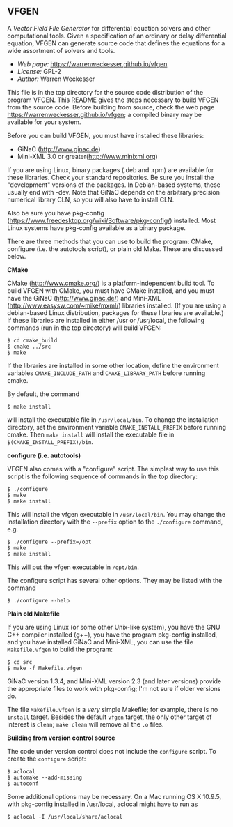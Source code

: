VFGEN
-----

A *Vector Field File Generator* for differential equation solvers and
other computational tools.  Given a specification of an ordinary or delay
differential equation, VFGEN can generate source code that defines the
equations for a wide assortment of solvers and tools.

* _Web page:_ https://warrenweckesser.github.io/vfgen
* _License:_  GPL-2
* _Author:_   Warren Weckesser

This file is in the top directory for the source code distribution of the
program VFGEN.  This README gives the steps necessary to build VFGEN from
the source code.  Before building from source, check the web page
https://warrenweckesser.github.io/vfgen; a compiled binary may be available
for your system.

Before you can build VFGEN, you must have installed these libraries:

* GiNaC    (http://www.ginac.de)
* Mini-XML 3.0 or greater(http://www.minixml.org)

If you are using Linux, binary packages (.deb and .rpm) are available for
these libraries.  Check your standard repositories.  Be sure you install
the "development" versions of the packages.  In Debian-based systems, these
usually end with -dev.  Note that GiNaC depends on the arbitrary precision
numerical library CLN, so you will also have to install CLN.

Also be sure you have pkg-config (https://www.freedesktop.org/wiki/Software/pkg-config/)
installed.  Most Linux systems have pkg-config available as a binary package.

There are three methods that you can use to build the program: CMake,
configure (i.e. the autotools script), or plain old Make.  These are discussed
below.


**CMake**

CMake (http://www.cmake.org/) is a platform-independent build tool. To build
VFGEN with CMake, you must have CMake installed, and you must have the GiNaC
(http://www.ginac.de/) and Mini-XML (http://www.easysw.com/~mike/mxml/)
libraries installed. (If you are using a debian-based Linux distribution,
packages for these libraries are available.)  If these libraries are installed
in either /usr or /usr/local, the following commands (run in the top directory)
will build VFGEN:

    $ cd cmake_build
    $ cmake ../src
    $ make

If the libraries are installed in some other location, define the environment
variables `CMAKE_INCLUDE_PATH` and `CMAKE_LIBRARY_PATH` before running cmake.

By default, the command

    $ make install

will install the executable file in `/usr/local/bin`.  To change the
installation directory, set the environment variable `CMAKE_INSTALL_PREFIX`
before running cmake.  Then `make install` will install the executable file
in `$(CMAKE_INSTALL_PREFIX)/bin`.


**configure (i.e. autotools)**

VFGEN also comes with a "configure" script.  The simplest way to use this
script is the following sequence of commands in the top directory:

    $ ./configure
    $ make
    $ make install

This will install the vfgen executable in `/usr/local/bin`.  You may change the
installation directory with the `--prefix` option to the `./configure` command,
e.g.

    $ ./configure --prefix=/opt
    $ make
    $ make install

This will put the vfgen executable in `/opt/bin`.

The configure script has several other options.  They may be listed with the
command

    $ ./configure --help


**Plain old Makefile**

If you are using Linux (or some other Unix-like system), you have the GNU C++
compiler installed (g++), you have the program pkg-config installed, and you
have installed GiNaC and Mini-XML, you can use the file `Makefile.vfgen` to
build the program:

    $ cd src
    $ make -f Makefile.vfgen

GiNaC version 1.3.4, and Mini-XML version 2.3 (and later versions) provide the
appropriate files to work with pkg-config; I'm not sure if older versions do.

The file `Makefile.vfgen` is a *very* simple Makefile; for example, there is
no `install` target.  Besides the default `vfgen` target, the only other
target of interest is `clean`; `make clean` will remove all the `.o` files.


**Building from version control source**

The code under version control does not include the `configure` script.
To create the `configure` script:

    $ aclocal
    $ automake --add-missing
    $ autoconf

Some additional options may be necessary.  On a Mac running OS X 10.9.5,
with pkg-config installed in /usr/local, aclocal might have to run as

    $ aclocal -I /usr/local/share/aclocal
